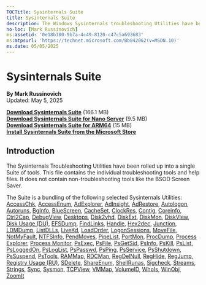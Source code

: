 ```yaml
---
TOCTitle: Sysinternals Suite 
title: Sysinternals Suite
description: The Windows Sysinternals troubleshooting Utilities have been rolled up into a single suite of tools.
no-loc: [Mark Russinovich]
ms:assetid: '0e18b180-9b7a-4c49-8120-c47c5a693683' 
ms:mtpsurl: 'https://technet.microsoft.com/Bb842062(v=MSDN.10)' 
ms.date: 05/05/2025
---
```


# Sysinternals Suite

**By Mark Russinovich**  
Updated: May 5, 2025

[**Download Sysinternals Suite**](https://download.sysinternals.com/files/SysinternalsSuite.zip) (166.1 MB)  
[**Download Sysinternals Suite for Nano Server**](https://download.sysinternals.com/files/SysinternalsSuite-Nano.zip) (9.5 MB)  
[**Download Sysinternals Suite for ARM64**](https://download.sysinternals.com/files/SysinternalsSuite-ARM64.zip) (15 MB)  
[**Install Sysinternals Suite from the Microsoft Store**](https://www.microsoft.com/store/apps/9p7knl5rwt25)  

## Introduction

The Sysinternals Troubleshooting Utilities have been rolled up into a
single Suite of tools. This file contains the individual troubleshooting
tools and help files. It does not contain non-troubleshooting tools like
the BSOD Screen Saver.

The Suite is a bundling of the following selected Sysinternals
Utilities:
[AccessChk](accesschk.md), [AccessEnum](accessenum.md), [AdExplorer](adexplorer.md), [AdInsight](adinsight.md), [AdRestore](adrestore.md), 
[Autologon](autologon.md), [Autoruns](autoruns.md), [BgInfo](bginfo.md), [BlueScreen](bluescreen.md), [CacheSet](cacheset.md), 
[ClockRes](clockres.md), [Contig](contig.md), [Coreinfo](coreinfo.md), [Ctrl2Cap](ctrl2cap.md), [DebugView](debugview.md), 
[Desktops](desktops.md), [Disk2vhd](disk2vhd.md), [DiskExt](diskext.md), [DiskMon](diskmon.md), [DiskView](diskview.md), 
[Disk Usage (DU)](du.md), [EFSDump](efsdump.md), [FindLinks](findlinks.md), [Handle](handle.md), [Hex2dec](hex2dec.md), 
[Junction](junction.md), [LDMDump](ldmdump.md), [ListDLLs](listdlls.md), [LiveKd](livekd.md), [LoadOrder](loadorder.md), 
[LogonSessions](logonsessions.md), [MoveFile](pendmoves.md), [NotMyFault](notmyfault.md), [NTFSInfo](ntfsinfo.md), 
[PendMoves](pendmoves.md), [PipeList](pipelist.md), [PortMon](portmon.md), [ProcDump](procdump.md), [Process Explorer](process-explorer.md), 
[Process Monitor](procmon.md), [PsExec](psexec.md), [PsFile](psfile.md), [PsGetSid](psgetsid.md), [PsInfo](psinfo.md), 
[PsKill](pskill.md), [PsList](pslist.md), [PsLoggedOn](psloggedon.md), [PsLogList](psloglist.md), [PsPasswd](pspasswd.md), 
[PsPing](psping.md), [PsService](psservice.md), [PsShutdown](psshutdown.md), [PsSuspend](pssuspend.md), [PsTools](pstools.md), 
[RAMMap](rammap.md), [RDCMan](rdcman.md), [RegDelNull](regdelnull.md), [RegHide](reghide.md), [RegJump](regjump.md), [Registry Usage (RU)](ru.md), 
[SDelete](sdelete.md), [ShareEnum](shareenum.md), [ShellRunas](shellrunas.md), [Sigcheck](sigcheck.md), [Streams](streams.md), 
[Strings](strings.md), [Sync](sync.md), [Sysmon](sysmon.md), [TCPView](tcpview.md), [VMMap](vmmap.md), 
[VolumeID](volumeid.md), [WhoIs](whois.md), [WinObj](winobj.md), [ZoomIt](zoomit.md)

